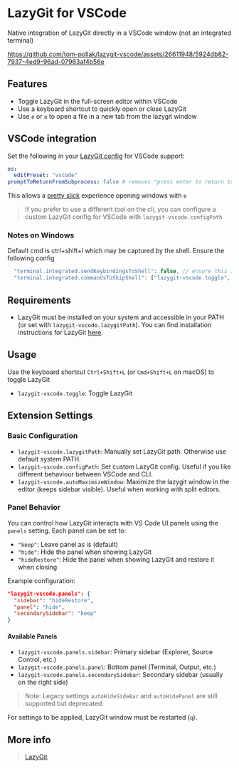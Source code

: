 # LazyGit for VSCode

Native integration of LazyGit directly in a VSCode window (not an integrated terminal)

https://github.com/tom-pollak/lazygit-vscode/assets/26611948/5924db82-7937-4ed9-96ad-07963af4b56e

## Features

- Toggle LazyGit in the full-screen editor within VSCode
- Use a keyboard shortcut to quickly open or close LazyGit
- Use `e` or `o` to open a file in a new tab from the lazygit window

## VSCode integration

Set the following in your [LazyGit config](https://github.com/jesseduffield/lazygit/blob/master/docs/Config.md) for VSCode support:

```yaml
os:
  editPreset: "vscode"
promptToReturnFromSubprocess: false # removes "press enter to return to lazygit" popup
```

This allows a [pretty slick](https://github.com/jesseduffield/lazygit/blob/master/docs/Config.md#configuring-file-editing) experience opening windows with `e`

> If you prefer to use a different tool on the cli, you can configure a custom LazyGit config for VSCode with `lazygit-vscode.configPath`

### Notes on Windows

Default cmd is ctrl+shift+l which may be captured by the shell. Ensure the following config

```javascript
  "terminal.integrated.sendKeybindingsToShell": false, // ensure this is false
  "terminal.integrated.commandsToSkipShell": ["lazygit-vscode.toggle", "workbench.action.closeWindow"], // add this
```

## Requirements

- LazyGit must be installed on your system and accessible in your PATH (or set with `lazygit-vscode.lazygitPath`). You can find installation instructions for LazyGit [here](https://github.com/jesseduffield/lazygit#installation).

## Usage

Use the keyboard shortcut `Ctrl+Shift+L` (or `Cmd+Shift+L` on macOS) to toggle LazyGit

- `lazygit-vscode.toggle`: Toggle LazyGit

## Extension Settings

### Basic Configuration
- `lazygit-vscode.lazygitPath`: Manually set LazyGit path. Otherwise use default system PATH.
- `lazygit-vscode.configPath`: Set custom LazyGit config. Useful if you like different behaviour between VSCode and CLI.
- `lazygit-vscode.autoMaximizeWindow`: Maximize the lazygit window in the editor (keeps sidebar visible). Useful when working with split editors.

### Panel Behavior
You can control how LazyGit interacts with VS Code UI panels using the `panels` setting. Each panel can be set to:
- `"keep"`: Leave panel as is (default)
- `"hide"`: Hide the panel when showing LazyGit
- `"hideRestore"`: Hide the panel when showing LazyGit and restore it when closing

Example configuration:
```json
"lazygit-vscode.panels": {
  "sidebar": "hideRestore",
  "panel": "hide",
  "secondarySidebar": "keep"
}
```

#### Available Panels
- `lazygit-vscode.panels.sidebar`: Primary sidebar (Explorer, Source Control, etc.)
- `lazygit-vscode.panels.panel`: Bottom panel (Terminal, Output, etc.)
- `lazygit-vscode.panels.secondarySidebar`: Secondary sidebar (usually on the right side)

> Note: Legacy settings `autoHideSideBar` and `autoHidePanel` are still supported but deprecated.

For settings to be applied, LazyGit window must be restarted (`q`).

## More info

> [LazyGit](https://github.com/jesseduffield/lazygit)
